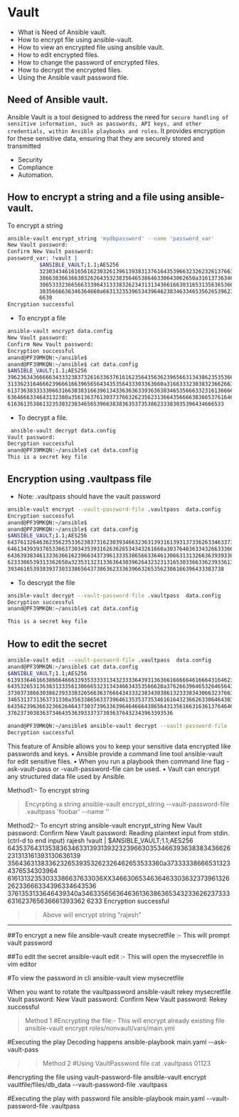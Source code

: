 # Vault
- What is Need of Ansible vault.
- How to encrypt file using ansible-vault.
- How to view an encrypted file using ansible vault.
- How to edit encrypted files.
- How to change the password of encrypted files.
- How to decrypt the encrypted files.
- Using the Ansible vault password file.


## Need of Ansible vault.
Ansible Vault is a tool designed to address the need for ```secure handling of sensitive information, such as passwords, API keys, and other credentials, within Ansible playbooks and roles```. It provides encryption for these sensitive data, ensuring that they are securely stored and transmitted
- Security
- Compliance
- Automation.

## How to encrypt a string and a file using ansible-vault.
To encrypt a string
```bash
ansible-vault encrypt_string 'mydbpassword' --name 'password_var'
New Vault password:
Confirm New Vault password:
password_var: !vault |
          $ANSIBLE_VAULT;1.1;AES256
          32303434616165616230326139613938313761643539663232623261376634326634613439653065
          3866383663663032626435323835646538646330643062650a316137363461333032666539383938
          30653332366566333964313338326234313134366166303165313563653662383430373835363061
          3835666636346364660a663132353965343964623834633465356265396232613939356661343731
          6639
Encryption successful
```
- To encrypt a file
```bash
ansible-vault encrypt data.config
New Vault password:
Confirm New Vault password:
Encryption successful
anand@PF39MKQN:~/ansible$
anand@PF39MKQN:~/ansible$ cat data.config
$ANSIBLE_VAULT;1.1;AES256
39623634366666343332383732616336376161623564356362396566313438623535366563373239
3133623164666239666166396565643435356433303363660a316633323038323662663436316266
61373638333330663166383831663961343363636339363638346535666332316136666163393439
6364666334643132380a356136376130373766326235623136643566663836653761646238373430
61636135386132353032383465653966383836353735386233383035396434666533
```
- To decrypt a file.
```bash
 ansible-vault decrypt data.config
Vault password:
Decryption successful
anand@PF39MKQN:~/ansible$ cat data.config
This is a secret key file
```

## Encryption using .vaultpass file
- Note: .vaultpass should have the vault password
```bash
ansible-vault encrypt --vault-password-file .vaultpass  data.config
Encryption successful
anand@PF39MKQN:~/ansible$
anand@PF39MKQN:~/ansible$ cat data.config
$ANSIBLE_VAULT;1.1;AES256
64376132646362356235336238373162303934663236313931613931373362633463373866386134
6461343939376533663730343539316263626534343261660a303764636334326633366630353432
64363938346133363661623966343739613335386566336461306631313266363939336237393864
6233306539313362650a323531323133636430396264323231316530336633623933613663666365
39346165393839373033386564373863623336396632653562306166396433383738
```
- To descrypt the file
```bash
ansible-vault decrypt --vault-password-file .vaultpass  data.config
Decryption successful
anand@PF39MKQN:~/ansible$ cat data.config

This is a secret key file
```

##  How to edit the secret
```bash
ansible-vault edit --vault-password-file .vaultpass  data.config
anand@PF39MKQN:~/ansible$ cat data.config
$ANSIBLE_VAULT;1.1;AES256
61393364616638666466633935333331343233336439313636616666646166643164623531653463
6435326531363831333561306665323134346634353566620a376266396465326465643332646230
37303738663038623933383265663637666434333238343038613233383430663237663262353865
3465313731363731330a356338656337396461353537353461616432366263306464303135636664
64356239636632366264643730373963363964646664386564313561663163613764646530343464
3762373038363734643536393337373036376432343963393536

anand@PF39MKQN:~/ansible$ ansible-vault decrypt --vault-password-file .vaultpass  data.config
Decryption successful
```




This feature of Ansible allows you to keep your sensitive data encrypted like passwords and keys.
• Ansible provide a command line tool ansible-vault for edit sensitive files.
• When you run a playbook then command line flag -ask-vault-pass or -vault-password-file can be used.
• Vault can encrypt any structured data file used by Ansible.


Method1:- To encrypt string
> Encyrpting a string
ansible-vault encrypt_string --vault-password-file .vaultpass 'foobar' --name '<variable>'


Method2:- To encyrt string
ansible-vault encrypt_string
New Vault password:
Confirm New Vault password:
Reading plaintext input from stdin. (ctrl-d to end input)
rajesh
!vault |
          $ANSIBLE_VAULT;1.1;AES256
          64353764313538363463313931393232396630353466393638383436626231313161393130636139
          35643631383362326539353262326462653533360a373333386665313234376534303964
          61613132353033386637633036XX346630653463646330363237396132626233666334396334643536
          3761353133646439340a346335656364636136386365343233626237333631623765636661393362
          6233
Encryption successful

>> Above will encrypt string "rajesh"

---------------------------------------------------------------------------------------------------------


##To encrypt a new file 
 ansible-vault create mysecretfile
 :- This will prompt vault password

##To edit the secret
ansible-vault edit <mysecretfile>
 :- This will open the mysecretfile in vim editor

 #To view the password in cli
 ansible-vault view mysecretfile


 When you want to rotate the vaultpassword
  ansible-vault rekey mysecretfile
Vault password:
New Vault password:
Confirm New Vault password:
Rekey successful



> Method 1
#Encrypting the file:- This will encrypt already existing file
ansible-vault encrypt  roles/nonvault/vars/main.yml

#Executing the play Decoding happens
ansible-playbook main.yaml   --ask-vault-pass




>>Method 2
#Using VaultPassword file
cat .vaultpass
01123

#encrypting the file using vault-password-file
ansible-vault encrypt vaultfile/files/db_data --vault-password-file .vaultpass

#Executing the play with password file
ansible-playbook  main.yaml --vault-password-file .vaultpass
